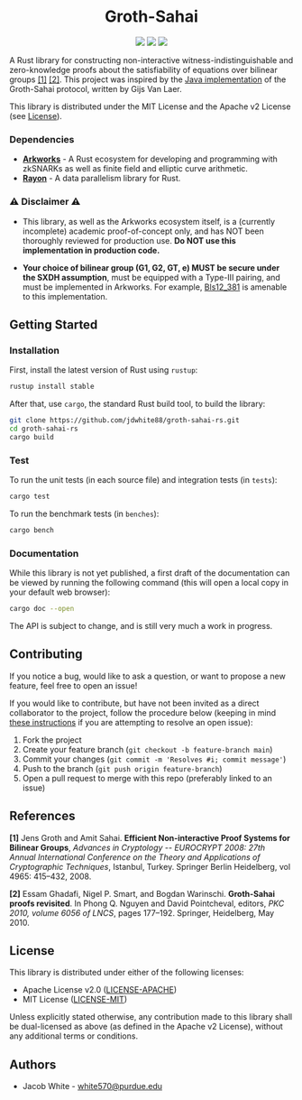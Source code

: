 <h1 align="center">Groth-Sahai</h1>
<p align="center">
    <a href="https://github.com/jdwhite88/groth-sahai-rs/blob/main/LICENSE-APACHE"><img src="https://img.shields.io/badge/license-APACHE-blue.svg"></a>
    <a href="https://github.com/jdwhite88/groth-sahai-rs/blob/main/LICENSE-MIT"><img src="https://img.shields.io/badge/license-MIT-blue.svg"></a>
    <a href="https://deps.rs/repo/github/jdwhite88/groth-sahai-rs"><img src="https://deps.rs/repo/github/jdwhite88/groth-sahai-rs/status.svg"></a>
</p>

A Rust library for constructing non-interactive witness-indistinguishable and zero-knowledge proofs about the satisfiability of equations over bilinear groups [[1]](https://eprint.iacr.org/eprint-bin/getfile.pl?entry=2007/155&version=20160411:065033&file=155.pdf) [[2]](https://www.iacr.org/archive/pkc2010/60560179/60560179.pdf). This project was inspired by the [Java implementation](https://github.com/gijsvl/groth-sahai) of the Groth-Sahai protocol, written by Gijs Van Laer.

This library is distributed under the MIT License and the Apache v2 License (see [License](#license)).

### Dependencies
* **[Arkworks](https://github.com/arkworks-rs/)** - A Rust ecosystem for developing and programming with zkSNARKs as well as finite field and elliptic curve arithmetic.
* **[Rayon](https://docs.rs/rayon/1.5.1/rayon/)** - A data parallelism library for Rust.

### ⚠ Disclaimer ⚠

* This library, as well as the Arkworks ecosystem itself, is a (currently incomplete) academic proof-of-concept only, and has NOT been thoroughly reviewed for production use. **Do NOT use this implementation in production code.**

* **Your choice of bilinear group (G1, G2, GT, e) MUST be secure under the SXDH assumption**, must be equipped with a Type-III pairing, and must be implemented in Arkworks. For example, [Bls12_381](https://docs.rs/ark-bls12-381/0.3.0/ark_bls12_381/) is amenable to this implementation.

## Getting Started

### Installation

First, install the latest version of Rust using `rustup`:
```bash
rustup install stable
```
After that, use `cargo`, the standard Rust build tool, to build the library:
```bash
git clone https://github.com/jdwhite88/groth-sahai-rs.git
cd groth-sahai-rs
cargo build
```

### Test

To run the unit tests (in each source file) and integration tests (in `tests`):
```bash
cargo test
```
To run the benchmark tests (in `benches`):
```bash
cargo bench
```

### Documentation

While this library is not yet published, a first draft of the documentation can be viewed by running the following command (this will open a local copy in your default web browser):
```bash
cargo doc --open
```
The API is subject to change, and is still very much a work in progress.

## Contributing

If you notice a bug, would like to ask a question, or want to propose a new feature, feel free to open an issue!

If you would like to contribute, but have not been invited as a direct collaborator to the project, follow the procedure below (keeping in mind [these instructions](https://docs.github.com/en/issues/tracking-your-work-with-issues/linking-a-pull-request-to-an-issue) if you are attempting to resolve an open issue):

1. Fork the project
3. Create your feature branch (`git checkout -b feature-branch main`)
4. Commit your changes (`git commit -m 'Resolves #i; commit message'`)
5. Push to the branch (`git push origin feature-branch`)
6. Open a pull request to merge with this repo (preferably linked to an issue)

## References

**[1]** Jens Groth and Amit Sahai. **Efficient Non-interactive Proof Systems for Bilinear Groups**, *Advances in Cryptology -- EUROCRYPT 2008: 27th Annual International Conference on the Theory and Applications of Cryptographic Techniques*, Istanbul, Turkey. Springer Berlin Heidelberg, vol 4965: 415–432, 2008.

**[2]** Essam Ghadafi, Nigel P. Smart, and Bogdan Warinschi. **Groth-Sahai proofs revisited**. In Phong Q. Nguyen and David Pointcheval, editors, *PKC 2010, volume 6056 of LNCS*, pages 177–192. Springer, Heidelberg, May 2010.

## License

 This library is distributed under either of the following licenses:
 
 * Apache License v2.0 ([LICENSE-APACHE](LICENSE-APACHE))
 * MIT License ([LICENSE-MIT](LICENSE-MIT))
 
Unless explicitly stated otherwise, any contribution made to this library shall be dual-licensed as above (as defined in the Apache v2 License), without any additional terms or conditions.

## Authors

* Jacob White - white570@purdue.edu
